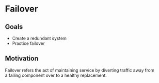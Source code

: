 # Failover

## Goals

* Create a redundant system
* Practice failover

## Motivation

Failover refers the act of maintaining service by diverting traffic away from a failing component over to a healthy replacement.
